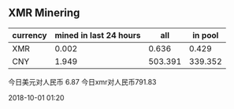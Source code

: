 ## XMR Minering

|currency|mined in last 24 hours|all|in pool|
|---|---|---|---|
|XMR|0.002|0.636|0.429|
|CNY|1.949|503.391|339.352|

今日美元对人民币 6.87	今日xmr对人民币791.83


2018-10-01 01:20